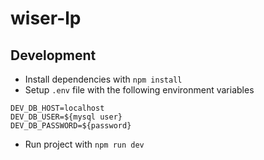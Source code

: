 # wiser-lp

## Development

- Install dependencies with `npm install`
- Setup `.env` file with the following environment variables

```
DEV_DB_HOST=localhost
DEV_DB_USER=${mysql user}
DEV_DB_PASSWORD=${password}
```

- Run project with `npm run dev`
